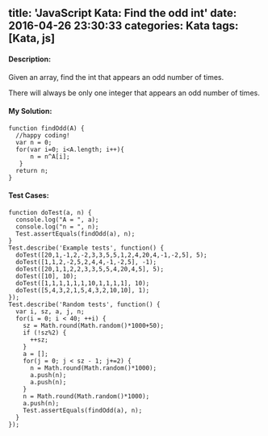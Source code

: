 title: 'JavaScript Kata: Find the odd int'
date: 2016-04-26 23:30:33
categories: Kata
tags: [Kata, js]
---
#### Description:
Given an array, find the int that appears an odd number of times.
<!-- more -->
There will always be only one integer that appears an odd number of times.
#### My Solution:

```
function findOdd(A) {
  //happy coding!
  var n = 0;
  for(var i=0; i<A.length; i++){
      n = n^A[i];
   }
  return n;
}
```

#### Test Cases:

```
function doTest(a, n) {
  console.log("A = ", a);
  console.log("n = ", n);
  Test.assertEquals(findOdd(a), n);
}
Test.describe('Example tests', function() {
  doTest([20,1,-1,2,-2,3,3,5,5,1,2,4,20,4,-1,-2,5], 5);
  doTest([1,1,2,-2,5,2,4,4,-1,-2,5], -1);
  doTest([20,1,1,2,2,3,3,5,5,4,20,4,5], 5);
  doTest([10], 10);
  doTest([1,1,1,1,1,1,10,1,1,1,1], 10);
  doTest([5,4,3,2,1,5,4,3,2,10,10], 1);
});
Test.describe('Random tests', function() {
  var i, sz, a, j, n;
  for(i = 0; i < 40; ++i) {
    sz = Math.round(Math.random()*1000+50);
    if (!sz%2) {
      ++sz;
    }
    a = [];
    for(j = 0; j < sz - 1; j+=2) {
      n = Math.round(Math.random()*1000);
      a.push(n);
      a.push(n);
    }
    n = Math.round(Math.random()*1000);
    a.push(n);
    Test.assertEquals(findOdd(a), n);
  }
});
```


